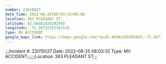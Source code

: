 ```yaml
---
number: 22015027
date_time: 2022-08-25T08:03:32+00:00
location: 363 PLEASANT ST
latitude: 42.40382428392945
longitude: -71.16731753161518
type: MV ACCIDENT
google_maps_link: https://maps.google.com/?q=42.40382428392945,-71.16731753161518
---
```


;;;Incident #: 22015027   Date: 2022-08-25 08:03:32   Type: MV ACCIDENT;;;;;;Location: 363 PLEASANT ST;;;
